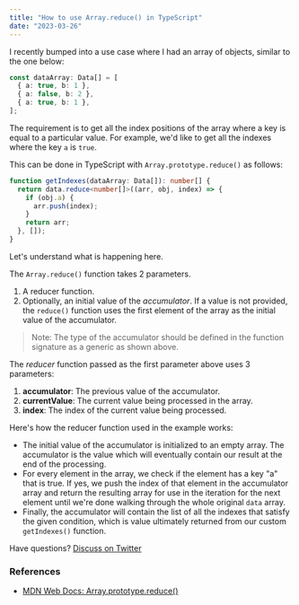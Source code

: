 ```yaml
---
title: "How to use Array.reduce() in TypeScript"
date: "2023-03-26"
---
```


I recently bumped into a use case where I had an array of objects, similar to the one below:

```ts
const dataArray: Data[] = [
  { a: true, b: 1 },
  { a: false, b: 2 },
  { a: true, b: 1 },
];
```

The requirement is to get all the index positions of the array where a key is equal to a particular value. For example, we'd like to get all the indexes where the key `a` is `true`.

This can be done in TypeScript with `Array.prototype.reduce()` as follows:

```ts
function getIndexes(dataArray: Data[]): number[] {
  return data.reduce<number[]>((arr, obj, index) => {
    if (obj.a) {
      arr.push(index);
    }
    return arr;
  }, []);
}
```

Let's understand what is happening here.

The `Array.reduce()` function takes 2 parameters.

1. A reducer function.
2. Optionally, an initial value of the _accumulator_. If a value is not provided, the `reduce()` function uses the first element of the array as the initial value of the accumulator.

> Note: The type of the accumulator should be defined in the function signature as a generic as shown above.

The _reducer_ function passed as the first parameter above uses 3 parameters:

1. **accumulator**: The previous value of the accumulator.
2. **currentValue**: The current value being processed in the array.
3. **index**: The index of the current value being processed.

Here's how the reducer function used in the example works:

- The initial value of the accumulator is initialized to an empty array. The accumulator is the value which will eventually contain our result at the end of the processing.
- For every element in the array, we check if the element has a key "a" that is true. If yes, we push the index of that element in the accumulator array and return the resulting array for use in the iteration for the next element until we're done walking through the whole original `data` array.
- Finally, the accumulator will contain the list of all the indexes that satisfy the given condition, which is value ultimately returned from our custom `getIndexes()` function.

Have questions? [Discuss on Twitter][1]

### References

- [MDN Web Docs: Array.prototype.reduce()][2]

[1]: https://twitter.com/cse_as
[2]: https://developer.mozilla.org/en-US/docs/Web/JavaScript/Reference/Global_Objects/Array/reduce
